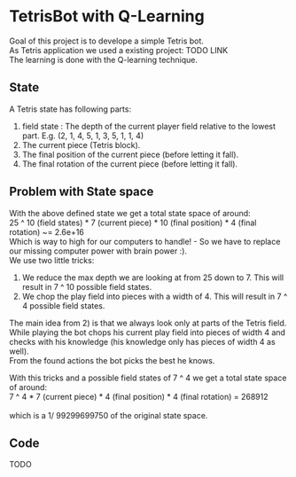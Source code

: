 # TetrisBot with Q-Learning
<p>
Goal of this project is to develope a simple Tetris bot.<br>
As Tetris application we used a existing project: TODO LINK<br>
The learning is done with the Q-learning technique.
</p>
<h2>State</h2>
<p>
A Tetris state has following parts:
<ol>
<li>field state : The depth of the current player field relative to the lowest part. E.g. (2, 1, 4, 5, 1, 3, 5, 1, 1, 4)
<li>The current piece (Tetris block).
<li>The final position of the current piece (before letting it fall).
<li>The final rotation of the current piece (before letting it fall).
</ol>
</p>
<h2>Problem with State space</h2>
<p>
With the above defined state we get a total state space of around:<br>
25 ^ 10 (field states) * 7 (current piece) * 10 (final position) * 4 (final rotation) ~= 2.6e+16<br>
Which is way to high for our computers to handle! - So we have to replace our missing computer power with brain power :).<br>
We use two little tricks:
<ol>
<li>We reduce the max depth we are looking at from 25 down to 7. This will result in 7 ^ 10 possible field states.
<li>We chop the play field into pieces with a width of 4. This will result in 7 ^ 4 possible field states.
</ol>
The main idea from 2) is that we always look only at parts of the Tetris field.<br>
While playing the bot chops his current play field into pieces of width 4 and checks with his knowledge (his knowledge only has pieces of width 4 as well).<br>
From the found actions the bot picks the best he knows.

With this tricks and a possible field states of 7 ^ 4 we get a total state space of around:<br>
7 ^ 4 * 7 (current piece) * 4 (final position) * 4 (final rotation) = 268912<br>
<br>
which is a 1/ 99299699750 of the original state space. 
</p>
<h2>Code</h2>
<p>
TODO
</p>
